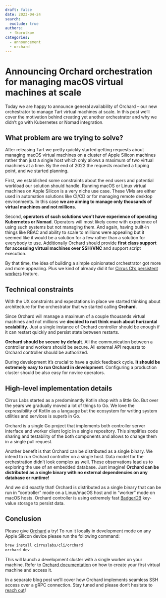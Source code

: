 ```yaml
---
draft: false
date: 2023-04-24
search:
  exclude: true
authors:
  - fkorotkov
categories:
  - announcement
  - orchard
---
```


# Announcing Orchard orchestration for managing macOS virtual machines at scale

Today we are happy to announce general availability of Orchard – our new orchestrator to manage Tart virtual machines at scale.
In this post we’ll cover the motivation behind creating yet another orchestrator and why we didn’t go with Kubernetes or Nomad integration.

## What problem are we trying to solve?

After releasing Tart we pretty quickly started getting requests about managing macOS virtual machines on a cluster of
Apple Silicon machines rather than just a single host which only allows a maximum of two virtual machines at a time.
By the end of 2022 the requests reached a tipping point, and we started planning.

<!-- more -->

First, we established some constraints about the end users and potential workload our solution should handle.
Running macOS or Linux virtual machines on Apple Silicon is a very niche use case. These VMs are either used in
automation solutions like CI/CD or for managing remote desktop environments. In this case **we are aiming to manage
only thousands of virtual machines and not millions**.

Second, **operators of such solutions won’t have experience of operating Kubernetes or Nomad**. Operators will most likely
come with experience of using such systems but not managing them. And again, having built-in things like RBAC and
ability to scale to millions were appealing but it seemed like it would be a solution for a few rather than a solution
for everybody to use. Additionally Orchard should provide **first class support for accessing virtual machines over SSH/VNC**
and support script execution.

By that time, the idea of building a simple opinionated orchestrator got more and more appealing. Plus we kind of already did it
for [Cirrus CI’s persistent workers](https://cirrus-ci.org/guide/persistent-workers/) feature.

## Technical constraints

With the UX constraints and expectations in place we started thinking about architecture for the orchestrator that we
started calling **Orchard**.

<script src="https://unpkg.com/@dotlottie/player-component@latest/dist/dotlottie-player.js"></script>
<dotlottie-player
src="/assets/animations/Orchard.lottie"
mode="normal"
style="width: 100%; height: 360px; margin: auto; background-color: rgb(5 62 94)"
autoplay
loop
/>

Since Orchard will manage a maximum of a couple thousands virtual machines and not millions we **decided to not think much
about horizontal scalability.** Just a single instance of Orchard controller should be enough if it can restart quickly and
persist state between restarts.

**Orchard should be secure by default**. All the communication between a controller and workers should be secure.
All external API requests to Orchard controller should be authorized.

During development it’s crucial to have a quick feedback cycle. **It should be extremely easy to run Orchard in development**.
Configuring a production cluster should be also easy for novice operators.

## High-level implementation details

Cirrus Labs started as a predominantly Kotlin shop with a little Go. But over the years we gradually moved a lot of things to Go.
We love the expressibility of Kotlin as a language but the ecosystem for writing system utilities and services is superb in Go.

Orchard is a single Go project that implements both controller server interface and worker client logic in a single repository.
This simplifies code sharing and testability of the both components and allows to change them in a single pull request.

Another benefit is that Orchard can be distributed as a single binary. We intend to run Orchard controller on a single host.
Data model for the orchestration didn’t look complex as well. These observations lead us to exploring the use of an embedded database.
Just imagine! **Orchard can be distributed as a single binary with no external dependencies on any database or runtime!**

And we did exactly that! Orchard is distributed as a single binary that can be run in “controller” mode on a Linux/macOS host and
in “worker” mode on macOS hosts. Orchard controller is using extremely fast [BadgerDB](https://dgraph.io/docs/badger/) key-value storage to persist data.

## Conclusion

Please give [Orchard](https://github.com/cirruslabs/orchard) a try! To run it locally in development mode on any Apple Silicon device
please run the following command:

```bash
brew install cirruslabs/cli/orchard
orchard dev
```

This will launch a development cluster with a single worker on your machine. Refer to [Orchard documentation](https://github.com/cirruslabs/orchard#creating-virtual-machines)
on how to create your first virtual machine and access it.

In a separate blog post we’ll cover how Orchard implements seamless SSH access over a gRPC connection.
Stay tuned and please don’t hesitate to [reach out](https://github.com/cirruslabs/orchard/discussions/landing)! 
